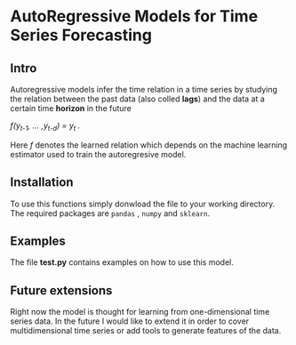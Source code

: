 # AutoRegressive Models for Time Series Forecasting

## Intro
Autoregressive models infer the time relation in a time series by studying the relation between the past data (also colled **lags**) and the data at a certain time **horizon** in the future


 *f(y<sub>t-1</sub>, ... ,y<sub>t-d</sub>) = y<sub>t</sub> .*

Here *f* denotes the learned relation which depends on the machine learning estimator used to train the autoregresive model.

## Installation
To use this functions simply donwload the file to your working directory. The required packages are `pandas` , `numpy` and `sklearn`.


## Examples
The file **test.py** contains examples on how to use this model. 

## Future extensions
Right now the model is thought for learning from one-dimensional time series data. 
In the future I would like to extend it in order to cover multidimensional time series or add tools to generate features of the data.
